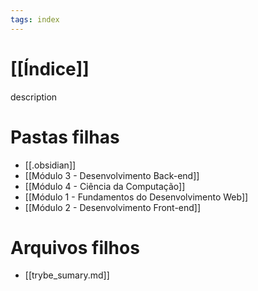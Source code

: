 ```yaml
---
tags: index
---
```


# [[Índice]]

description

# Pastas filhas

- [[.obsidian]]
- [[Módulo 3 - Desenvolvimento Back-end]]
- [[Módulo 4 - Ciência da Computação]]
- [[Módulo 1 - Fundamentos do Desenvolvimento Web]]
- [[Módulo 2 - Desenvolvimento Front-end]]

# Arquivos filhos

- [[trybe_sumary.md]]
